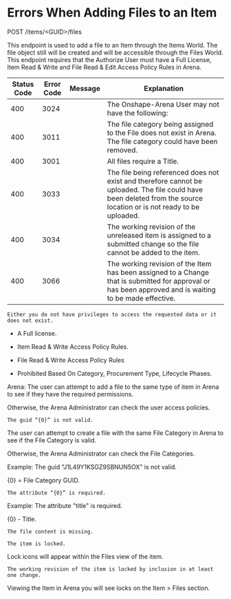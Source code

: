 # Errors When Adding Files to an Item
POST /items/&lt;GUID&gt;/files

This endpoint is used to add a file to an Item through the Items World.  The file object still will be created and will be accessible through the Files World. This endpoint requires that the Authorize User must have a Full License, Item Read & Write and File Read & Edit Access Policy Rules in Arena.


| Status Code | Error Code | Message | Explanation |
|  --- |  --- |  --- |  --- | 
| 400 | 3024 |   | The Onshape\-Arena User may not have the following: |
| 400 | 3011 |   | The file category being assigned to the File does not exist in Arena. The file category could have been removed. |
| 400 | 3001 |   | All files require a Title. |
| 400 | 3033 |   | The file being referenced does not exist and therefore cannot be uploaded. The file could have been deleted from the source location or is not ready to be uploaded. |
| 400 | 3034 |   | The working revision of the unreleased item is assigned to a submitted change so the file cannot be added to the item. |
| 400 | 3066 |   | The working revision of the Item has been assigned to a Change that is submitted for approval or has been approved and is waiting to be made effective. |

```
Either you do not have privileges to access the requested data or it does not exist.
```
* A Full license.

* Item Read & Write Access Policy Rules.

* File Read & Write Access Policy Rules

* Prohibited Based On Category, Procurement Type, Lifecycle Phases.

Arena: The user can attempt to add a file to the same type of item in Arena to see if they have the required permissions.

Otherwise, the Arena Administrator can check the user access policies.

```
The guid “{0}” is not valid.
```
The user can attempt to create a file with the same File Category in Arena to see if the File Category is valid.

Otherwise, the Arena Administrator can check the File Categories.

Example: The guid \"J1L49Y1KSGZ9SBNUN5OX\" is not valid.

\{0\} = File Category GUID.

```
The attribute “{0}” is required.
```
Example: The attribute \"title\" is required.

\{0\} \- Title.

```
The file content is missing.
```
```
The item is locked.
```
Lock icons will appear within the Files view of the item. 

```
The working revision of the item is locked by inclusion in at least one change. 
```
Viewing the Item in Arena you will see locks on the Item &gt; Files section.


